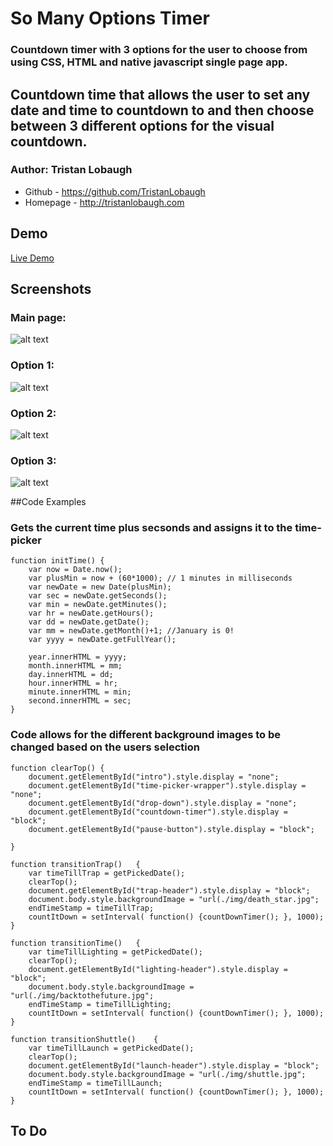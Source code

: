 # So Many Options Timer

### Countdown timer with 3 options for the user to choose from using CSS, HTML and native javascript single page app.

## Countdown time that allows the user to set any date and time to countdown to and then choose between 3 different options for the visual countdown.

#### 

### Author: Tristan Lobaugh 
+ Github - https://github.com/TristanLobaugh
+ Homepage - http://tristanlobaugh.com

## Demo

[Live Demo](http://tristanlobaugh.com/so_many_options_timer)

## Screenshots

### Main page:
![alt text](https://raw.githubusercontent.com/TristanLobaugh/so_many_options_timer/master/img/screen_shot.png)

### Option 1:
![alt text](https://raw.githubusercontent.com/TristanLobaugh/so_many_options_timer/master/img/screen_shot2.png)

### Option 2:
![alt text](https://raw.githubusercontent.com/TristanLobaugh/so_many_options_timer/master/img/screen_shot3.png)

### Option 3:
![alt text](https://raw.githubusercontent.com/TristanLobaugh/so_many_options_timer/master/img/screen_shot4.png)

##Code Examples

### Gets the current time plus secsonds and assigns it to the time-picker
```
function initTime()	{
	var now = Date.now();
	var plusMin = now + (60*1000); // 1 minutes in milliseconds
	var newDate = new Date(plusMin);
	var sec = newDate.getSeconds();
	var min = newDate.getMinutes();
	var hr = newDate.getHours();
	var dd = newDate.getDate();
	var mm = newDate.getMonth()+1; //January is 0!
	var yyyy = newDate.getFullYear();

	year.innerHTML = yyyy;
	month.innerHTML = mm;
	day.innerHTML = dd;
	hour.innerHTML = hr;
	minute.innerHTML = min;
	second.innerHTML = sec;
}
```

### Code allows for the different background images to be changed based on the users selection
```
function clearTop()	{
	document.getElementById("intro").style.display = "none";	
	document.getElementById("time-picker-wrapper").style.display = "none";
	document.getElementById("drop-down").style.display = "none";
	document.getElementById("countdown-timer").style.display = "block";
	document.getElementById("pause-button").style.display = "block";

}

function transitionTrap()	{
	var timeTillTrap = getPickedDate();
	clearTop();
	document.getElementById("trap-header").style.display = "block";
	document.body.style.backgroundImage = "url(./img/death_star.jpg";
	endTimeStamp = timeTillTrap;
	countItDown = setInterval( function() {countDownTimer(); }, 1000);
}

function transitionTime()	{
	var timeTillLighting = getPickedDate();
	clearTop();
	document.getElementById("lighting-header").style.display = "block";
	document.body.style.backgroundImage = "url(./img/backtothefuture.jpg";
	endTimeStamp = timeTillLighting;
	countItDown = setInterval( function() {countDownTimer(); }, 1000);
}

function transitionShuttle()	{
	var timeTillLaunch = getPickedDate();
	clearTop();
	document.getElementById("launch-header").style.display = "block";
	document.body.style.backgroundImage = "url(./img/shuttle.jpg";
	endTimeStamp = timeTillLaunch;
	countItDown = setInterval( function() {countDownTimer(); }, 1000);
}
```

## To Do